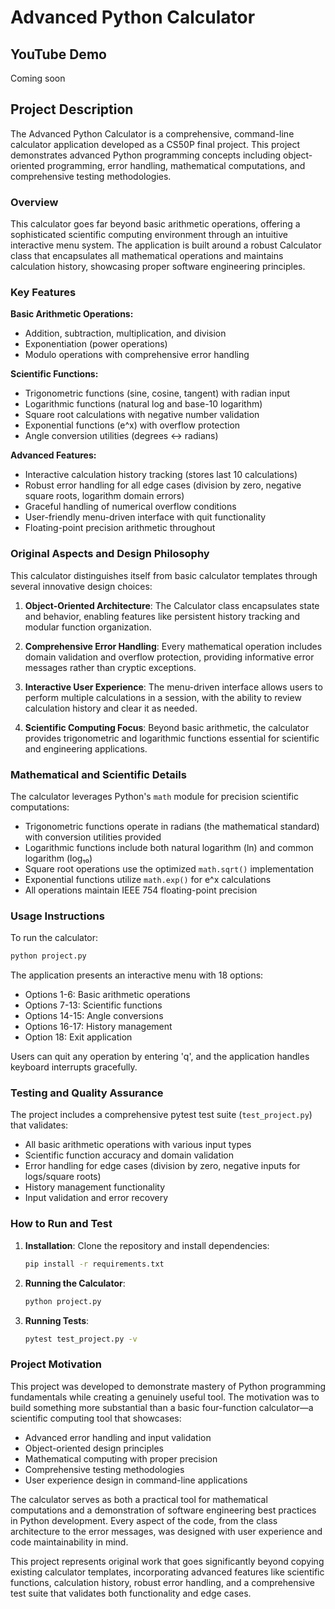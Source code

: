 # Advanced Python Calculator

## YouTube Demo
Coming soon

## Project Description

The Advanced Python Calculator is a comprehensive, command-line calculator application developed as a CS50P final project. This project demonstrates advanced Python programming concepts including object-oriented programming, error handling, mathematical computations, and comprehensive testing methodologies.

### Overview

This calculator goes far beyond basic arithmetic operations, offering a sophisticated scientific computing environment through an intuitive interactive menu system. The application is built around a robust Calculator class that encapsulates all mathematical operations and maintains calculation history, showcasing proper software engineering principles.

### Key Features

**Basic Arithmetic Operations:**
- Addition, subtraction, multiplication, and division
- Exponentiation (power operations)
- Modulo operations with comprehensive error handling

**Scientific Functions:**
- Trigonometric functions (sine, cosine, tangent) with radian input
- Logarithmic functions (natural log and base-10 logarithm)
- Square root calculations with negative number validation
- Exponential functions (e^x) with overflow protection
- Angle conversion utilities (degrees ↔ radians)

**Advanced Features:**
- Interactive calculation history tracking (stores last 10 calculations)
- Robust error handling for all edge cases (division by zero, negative square roots, logarithm domain errors)
- Graceful handling of numerical overflow conditions
- User-friendly menu-driven interface with quit functionality
- Floating-point precision arithmetic throughout

### Original Aspects and Design Philosophy

This calculator distinguishes itself from basic calculator templates through several innovative design choices:

1. **Object-Oriented Architecture**: The Calculator class encapsulates state and behavior, enabling features like persistent history tracking and modular function organization.

2. **Comprehensive Error Handling**: Every mathematical operation includes domain validation and overflow protection, providing informative error messages rather than cryptic exceptions.

3. **Interactive User Experience**: The menu-driven interface allows users to perform multiple calculations in a session, with the ability to review calculation history and clear it as needed.

4. **Scientific Computing Focus**: Beyond basic arithmetic, the calculator provides trigonometric and logarithmic functions essential for scientific and engineering applications.

### Mathematical and Scientific Details

The calculator leverages Python's `math` module for precision scientific computations:
- Trigonometric functions operate in radians (the mathematical standard) with conversion utilities provided
- Logarithmic functions include both natural logarithm (ln) and common logarithm (log₁₀)
- Square root operations use the optimized `math.sqrt()` implementation
- Exponential functions utilize `math.exp()` for e^x calculations
- All operations maintain IEEE 754 floating-point precision

### Usage Instructions

To run the calculator:
```bash
python project.py
```

The application presents an interactive menu with 18 options:
- Options 1-6: Basic arithmetic operations
- Options 7-13: Scientific functions
- Options 14-15: Angle conversions
- Options 16-17: History management
- Option 18: Exit application

Users can quit any operation by entering 'q', and the application handles keyboard interrupts gracefully.

### Testing and Quality Assurance

The project includes a comprehensive pytest test suite (`test_project.py`) that validates:
- All basic arithmetic operations with various input types
- Scientific function accuracy and domain validation
- Error handling for edge cases (division by zero, negative inputs for logs/square roots)
- History management functionality
- Input validation and error recovery

### How to Run and Test

1. **Installation**: Clone the repository and install dependencies:
   ```bash
   pip install -r requirements.txt
   ```

2. **Running the Calculator**:
   ```bash
   python project.py
   ```

3. **Running Tests**:
   ```bash
   pytest test_project.py -v
   ```

### Project Motivation

This project was developed to demonstrate mastery of Python programming fundamentals while creating a genuinely useful tool. The motivation was to build something more substantial than a basic four-function calculator—a scientific computing tool that showcases:

- Advanced error handling and input validation
- Object-oriented design principles
- Mathematical computing with proper precision
- Comprehensive testing methodologies
- User experience design in command-line applications

The calculator serves as both a practical tool for mathematical computations and a demonstration of software engineering best practices in Python development. Every aspect of the code, from the class architecture to the error messages, was designed with user experience and code maintainability in mind.

This project represents original work that goes significantly beyond copying existing calculator templates, incorporating advanced features like scientific functions, calculation history, robust error handling, and a comprehensive test suite that validates both functionality and edge cases.
